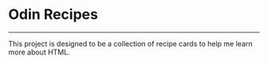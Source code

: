 # Odin Recipes
---
This project is designed to be a collection of recipe cards to help me learn more about HTML.